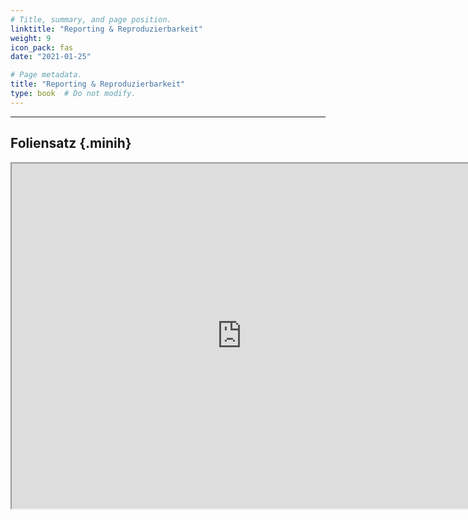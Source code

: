 ```yaml
---
# Title, summary, and page position.
linktitle: "Reporting & Reproduzierbarkeit"
weight: 9
icon_pack: fas
date: "2021-01-25"

# Page metadata.
title: "Reporting & Reproduzierbarkeit"
type: book  # Do not modify.
---
```


<style>
code{
  color: #2a7792;
}
.hljs{
  font-size: 16px
}
.minih{
  font-size: 1px;
  margin: 0px 0px 0px 0px;
}

.highlight {
    position: relative;
}
.highlight pre {
    padding: 15px;
}
.highlight-copy-btn {
    position: absolute;
    top: 7px;
    right: 7px;
    border: 0;
    border-radius: 4px;
    padding: 5px;
    font-size: 0.7em;
    line-height: 1.8;
    color: #fff;
    background-color: #777;
    min-width: 55px;
    text-align: center;
}
.highlight-copy-btn:hover {
    background-color: #666;
}
</style>

---



## Foliensatz {.minih}

<iframe src="https://drive.google.com/file/d/1pwc5QZ0ktVVNEosP2C3RSs0FRrRWZROT/preview" width="736" height="552" allow="autoplay"></iframe>


<style>
h1 {color: #2a7792;}
</style>
